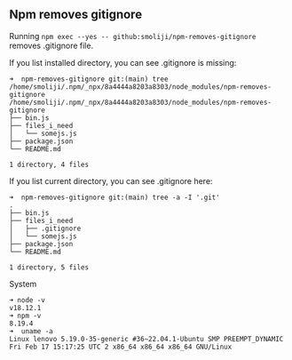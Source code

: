 ## Npm removes gitignore

Running `npm exec --yes -- github:smoliji/npm-removes-gitignore` removes .gitignore file.

If you list installed directory, you can see .gitignore is missing:
```
➜  npm-removes-gitignore git:(main) tree /home/smoliji/.npm/_npx/8a4444a8203a8303/node_modules/npm-removes-gitignore
/home/smoliji/.npm/_npx/8a4444a8203a8303/node_modules/npm-removes-gitignore
├── bin.js
├── files_i_need
│   └── somejs.js
├── package.json
└── README.md

1 directory, 4 files

```

If you list current directory, you can see .gitignore here:
```
➜  npm-removes-gitignore git:(main) tree -a -I '.git'
.
├── bin.js
├── files_i_need
│   ├── .gitignore
│   └── somejs.js
├── package.json
└── README.md

1 directory, 5 files
```

System
```
➜ node -v
v18.12.1
➜ npm -v
8.19.4
➜  uname -a
Linux lenovo 5.19.0-35-generic #36~22.04.1-Ubuntu SMP PREEMPT_DYNAMIC Fri Feb 17 15:17:25 UTC 2 x86_64 x86_64 x86_64 GNU/Linux
```